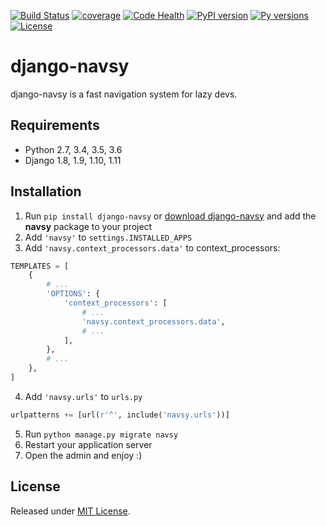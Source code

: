 [![Build Status](https://travis-ci.org/fabiocaccamo/django-navsy.svg?branch=master)](https://travis-ci.org/fabiocaccamo/django-navsy)
[![coverage](https://codecov.io/gh/fabiocaccamo/django-navsy/branch/master/graph/badge.svg)](https://codecov.io/gh/fabiocaccamo/django-navsy)
[![Code Health](https://landscape.io/github/fabiocaccamo/django-navsy/master/landscape.svg?style=flat)](https://landscape.io/github/fabiocaccamo/django-navsy/master)
[![PyPI version](https://badge.fury.io/py/django-navsy.svg)](https://badge.fury.io/py/django-navsy)
[![Py versions](https://img.shields.io/pypi/pyversions/django-navsy.svg)](https://img.shields.io/pypi/pyversions/django-navsy.svg)
[![License](https://img.shields.io/pypi/l/django-navsy.svg)](https://img.shields.io/pypi/l/django-navsy.svg)

# django-navsy
django-navsy is a fast navigation system for lazy devs.

## Requirements
- Python 2.7, 3.4, 3.5, 3.6
- Django 1.8, 1.9, 1.10, 1.11

## Installation
1. Run ``pip install django-navsy`` or [download django-navsy](http://pypi.python.org/pypi/django-navsy) and add the **navsy** package to your project
2. Add ``'navsy'`` to ``settings.INSTALLED_APPS``
3. Add ``'navsy.context_processors.data'`` to context_processors:
```python
TEMPLATES = [
    {
        # ...
        'OPTIONS': {
            'context_processors': [
                # ...
                'navsy.context_processors.data',
                # ...
            ],
        },
        # ...
    },
]
```
4. Add ``'navsy.urls'`` to ``urls.py``
```python
urlpatterns += [url(r'^', include('navsy.urls'))]
```
5. Run ``python manage.py migrate navsy``
6. Restart your application server
7. Open the admin and enjoy :)

## License
Released under [MIT License](LICENSE).
